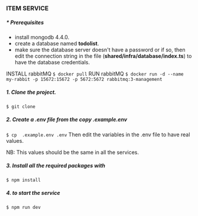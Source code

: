 ### ITEM SERVICE

##### * Prerequisites
- install mongodb 4.4.0.
- create a database named **todolist**.
- make sure the database server doesn't have a password or if so, then edit the connection string in the file (**shared/infra/database/index.ts**) to have the database credentials.

INSTALL rabbitMQ
```$ docker pull```
RUN rabbitMQ 
```$ docker run -d --name my-rabbit -p 15672:15672 -p 5672:5672 rabbitmq:3-management ```
##### 1. Clone the project.

```$ git clone ```

##### 2. Create a .env file from the copy .example.env


```$ cp  .example.env .env```
Then edit the variables in the .env file to have real values.

NB: This values should be the same in all the services.

##### 3. Install all the required packages with
```$ npm install```

##### 4. to start the service
```$ npm run dev```
